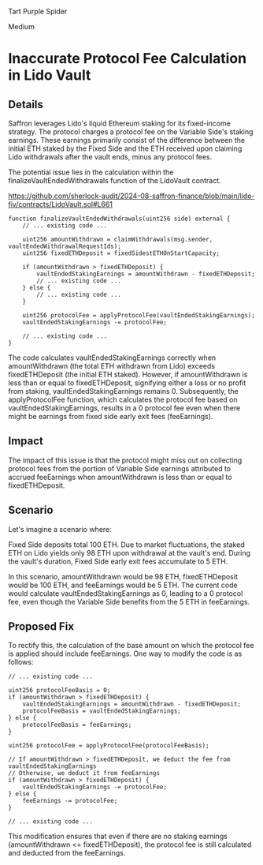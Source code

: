 Tart Purple Spider

Medium

# Inaccurate Protocol Fee Calculation in Lido Vault

## Details

Saffron leverages Lido's liquid Ethereum staking for its fixed-income strategy. The protocol charges a protocol fee on the Variable Side's staking earnings. These earnings primarily consist of the difference between the initial ETH staked by the Fixed Side and the ETH received upon claiming Lido withdrawals after the vault ends, minus any protocol fees.

The potential issue lies in the calculation within the finalizeVaultEndedWithdrawals function of the LidoVault contract.

https://github.com/sherlock-audit/2024-08-saffron-finance/blob/main/lido-fiv/contracts/LidoVault.sol#L661

```solidity
function finalizeVaultEndedWithdrawals(uint256 side) external {
    // ... existing code ...

    uint256 amountWithdrawn = claimWithdrawals(msg.sender, vaultEndedWithdrawalRequestIds);
    uint256 fixedETHDeposit = fixedSidestETHOnStartCapacity;

    if (amountWithdrawn > fixedETHDeposit) {
        vaultEndedStakingEarnings = amountWithdrawn - fixedETHDeposit;
        // ... existing code ...
    } else {
        // ... existing code ...
    }

    uint256 protocolFee = applyProtocolFee(vaultEndedStakingEarnings);
    vaultEndedStakingEarnings -= protocolFee;

    // ... existing code ...
}
```

The code calculates vaultEndedStakingEarnings correctly when amountWithdrawn (the total ETH withdrawn from Lido) exceeds fixedETHDeposit (the initial ETH staked). However, if amountWithdrawn is less than or equal to fixedETHDeposit, signifying either a loss or no profit from staking, vaultEndedStakingEarnings remains 0. Subsequently, the applyProtocolFee function, which calculates the protocol fee based on vaultEndedStakingEarnings, results in a 0 protocol fee even when there might be earnings from fixed side early exit fees (feeEarnings).

## Impact

The impact of this issue is that the protocol might miss out on collecting protocol fees from the portion of Variable Side earnings attributed to accrued feeEarnings when amountWithdrawn is less than or equal to fixedETHDeposit.

## Scenario

Let's imagine a scenario where:

Fixed Side deposits total 100 ETH.
Due to market fluctuations, the staked ETH on Lido yields only 98 ETH upon withdrawal at the vault's end.
During the vault's duration, Fixed Side early exit fees accumulate to 5 ETH.

In this scenario, amountWithdrawn would be 98 ETH, fixedETHDeposit would be 100 ETH, and feeEarnings would be 5 ETH. The current code would calculate vaultEndedStakingEarnings as 0, leading to a 0 protocol fee, even though the Variable Side benefits from the 5 ETH in feeEarnings.

## Proposed Fix

To rectify this, the calculation of the base amount on which the protocol fee is applied should include feeEarnings. One way to modify the code is as follows:

```solidity
// ... existing code ...

uint256 protocolFeeBasis = 0;
if (amountWithdrawn > fixedETHDeposit) {
    vaultEndedStakingEarnings = amountWithdrawn - fixedETHDeposit;
    protocolFeeBasis = vaultEndedStakingEarnings;
} else {
    protocolFeeBasis = feeEarnings;
}

uint256 protocolFee = applyProtocolFee(protocolFeeBasis);

// If amountWithdrawn > fixedETHDeposit, we deduct the fee from vaultEndedStakingEarnings
// Otherwise, we deduct it from feeEarnings
if (amountWithdrawn > fixedETHDeposit) {
    vaultEndedStakingEarnings -= protocolFee;
} else {
    feeEarnings -= protocolFee;
}

// ... existing code ...
```

This modification ensures that even if there are no staking earnings (amountWithdrawn <= fixedETHDeposit), the protocol fee is still calculated and deducted from the feeEarnings.